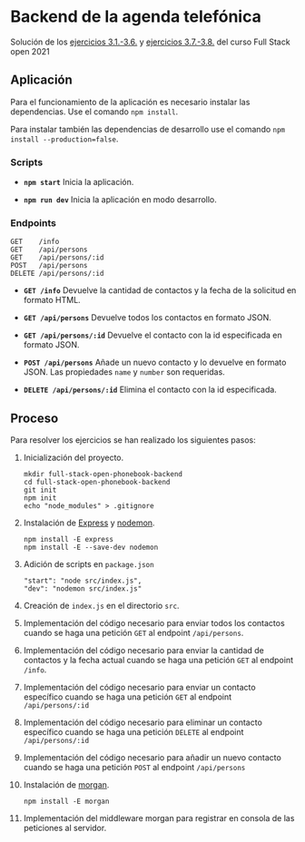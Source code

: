 # Backend de la agenda telefónica

Solución de los [ejercicios 3.1.-3.6.](https://fullstackopen.com/es/part3/node_js_y_express#ejercicios-3-1-3-6) y [ejercicios 3.7.-3.8.](https://fullstackopen.com/es/part3/node_js_y_express#ejercicios-3-7-3-8) del curso Full Stack open 2021

## Aplicación

Para el funcionamiento de la aplicación es necesario instalar las dependencias. Use el comando `npm install`.

Para instalar también las dependencias de desarrollo use el comando `npm install --production=false`.

### Scripts

- **`npm start`** Inicia la aplicación.

- **`npm run dev`** Inicia la aplicación en modo desarrollo.

### Endpoints

```
GET    /info
GET    /api/persons
GET    /api/persons/:id
POST   /api/persons
DELETE /api/persons/:id
```

- **`GET /info`** Devuelve la cantidad de contactos y la fecha de la solicitud en formato HTML.

- **`GET /api/persons`** Devuelve todos los contactos en formato JSON.

- **`GET /api/persons/:id`** Devuelve el contacto con la id especificada en formato JSON.

- **`POST /api/persons`** Añade un nuevo contacto y lo devuelve en formato JSON. Las propiedades `name` y `number` son requeridas.

- **`DELETE /api/persons/:id`** Elimina el contacto con la id especificada.

## Proceso

Para resolver los ejercicios se han realizado los siguientes pasos:

1. Inicialización del proyecto.

   ```
   mkdir full-stack-open-phonebook-backend
   cd full-stack-open-phonebook-backend
   git init
   npm init
   echo "node_modules" > .gitignore
   ```

2. Instalación de [Express](https://expressjs.com/) y [nodemon](https://github.com/remy/nodemon).

   ```
   npm install -E express
   npm install -E --save-dev nodemon
   ```

3. Adición de scripts en `package.json`

   ```
   "start": "node src/index.js",
   "dev": "nodemon src/index.js"
   ```

4. Creación de `index.js` en el directorio `src`.

5. Implementación del código necesario para enviar todos los contactos cuando se haga una petición `GET` al endpoint `/api/persons`.

6. Implementación del código necesario para enviar la cantidad de contactos y la fecha actual cuando se haga una petición `GET` al endpoint `/info`.

7. Implementación del código necesario para enviar un contacto específico cuando se haga una petición `GET` al endpoint `/api/persons/:id`

8. Implementación del código necesario para eliminar un contacto específico cuando se haga una petición `DELETE` al endpoint `/api/persons/:id`

9. Implementación del código necesario para añadir un nuevo contacto cuando se haga una petición `POST` al endpoint `/api/persons`

10. Instalación de [morgan](https://github.com/expressjs/morgan).

    ```
    npm install -E morgan
    ```

11. Implementación del middleware morgan para registrar en consola de las peticiones al servidor.
